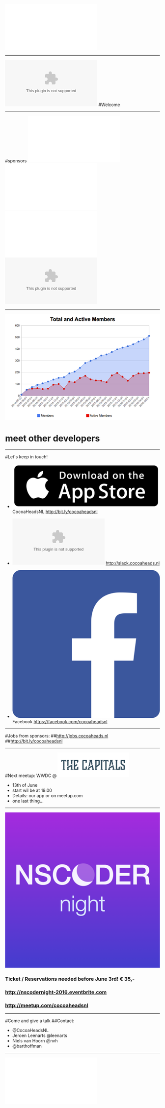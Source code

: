 ![fit](../../Logos/CocoaHeadsNL.pdf)

---
![inline fit](../../Logos/ING_Logo_RGB_A6.eps)
#Welcome

---

#sponsors
![inline fit](../../Logos/egeniq.pdf) ![inline fit](../../Logos/xebia.pdf)
![inline fit](../../Logos/framer.pdf) ![inline fit ](../../Logos/ING_Logo_RGB_A6.eps)

---

![inline fit](../../Logos/members.png)
# meet other developers

---

#Let's keep in touch!

- ![inline](../../Logos/appstore.png) CocoaHeadsNL
http://bit.ly/cocoaheadsnl

- ![inline](../../Logos/slack_cmyk.eps)
http://slack.cocoaheads.nl

- ![inline](../../Logos/Facebook_logo.png) Facebook
https://facebook.com/cocoaheadsnl

---

#Jobs from sponsors:
##http://jobs.cocoaheads.nl
##http://bit.ly/cocoaheadsnl

---

#Next meetup: WWDC @
![inline fit](../../Logos/TheCapitalsLS.png)

- 13th of June
- start wil be at 19.00
- Details: our app or on meetup.com
- one last thing...



---

![inline fit](../../Logos/nscodernight1024.png)

### Ticket / Reservations needed before June 3rd! € 35,-
### http://nscodernight-2016.eventbrite.com
### http://meetup.com/cocoaheadsnl

---

#Come and give a talk
##Contact:
- @CocoaHeadsNL
- Jeroen Leenarts @leenarts
- Niels van Hoorn @nvh
- @barthoffman

---

![fit](../../Logos/CocoaHeadsNL.pdf)
